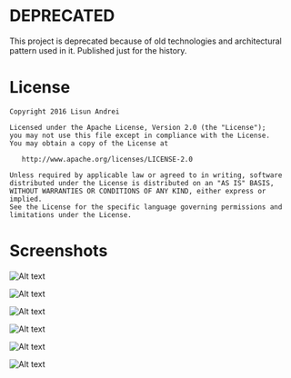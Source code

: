 # DEPRECATED

This project is deprecated because of old technologies and architectural pattern used in it. Published just for the history.

License
=======

    Copyright 2016 Lisun Andrei

    Licensed under the Apache License, Version 2.0 (the "License");
    you may not use this file except in compliance with the License.
    You may obtain a copy of the License at

       http://www.apache.org/licenses/LICENSE-2.0

    Unless required by applicable law or agreed to in writing, software
    distributed under the License is distributed on an "AS IS" BASIS,
    WITHOUT WARRANTIES OR CONDITIONS OF ANY KIND, either express or implied.
    See the License for the specific language governing permissions and
    limitations under the License.

Screenshots
=======

![Alt text](https://github.com/jydimir/Music-Player/blob/screenshots/screenshots/lyrics.png)

![Alt text](https://github.com/jydimir/Music-Player/blob/screenshots/screenshots/albums.png)

![Alt text](https://github.com/jydimir/Music-Player/blob/screenshots/screenshots/playback.png)

![Alt text](https://github.com/jydimir/Music-Player/blob/screenshots/screenshots/queue.png)

![Alt text](https://github.com/jydimir/Music-Player/blob/screenshots/screenshots/songs.png)

![Alt text](https://github.com/jydimir/Music-Player/blob/screenshots/screenshots/notification.png)



